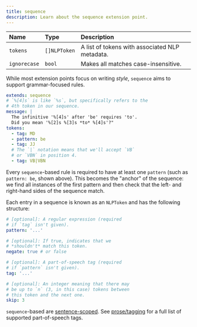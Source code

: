 ```yaml
---
title: sequence
description: Learn about the sequence extension point.
---
```


| Name         | Type         | Description                                    |
| :----------- | :----------- | :--------------------------------------------- |
| `tokens`     | `[]NLPToken` | A list of tokens with associated NLP metadata. |
| `ignorecase` | `bool`       | Makes all matches case-insensitive.            |

While most extension points focus on writing _style_, `sequence` aims to
support grammar-focused rules.

```yaml
extends: sequence
# `%[4]s` is like `%s`, but specifically refers to the
# 4th token in our sequence.
message: |
  The infinitive '%[4]s' after 'be' requires 'to'.
  Did you mean '%[2]s %[3]s *to* %[4]s'?"
tokens:
  - tag: MD
  - pattern: be
  - tag: JJ
  # The `|` notation means that we'll accept `VB`
  # or `VBN` in position 4.
  - tag: VB|VBN
```

Every `sequence`-based rule is required to have at least one `pattern` (such as
`pattern: be`, shown above). This becomes the "anchor" of the sequence: we find
all instances of the first pattern and then check that the left- and right-hand
sides of the sequence match.

Each entry in a sequence is known as an `NLPToken` and has the following
structure:

```yaml
# [optional]: A regular expression (required
# if `tag` isn't given).
pattern: '...'

# [optional]: If true, indicates that we
# *shouldn't* match this token.
negate: true # or false

# [optional]: A part-of-speech tag (required
# if `pattern` isn't given).
tag: '...'

# [optional]: An integer meaning that there may
# be up to `n` (3, in this case) tokens between
# this token and the next one.
skip: 3
```

`sequence`-based are [sentence-scoped][1]. See [prose/tagging][2]
for a full list of supported part-of-speech tags.

[1]: /docs/scopes
[2]: https://github.com/jdkato/prose?tab=readme-ov-file#tagging

